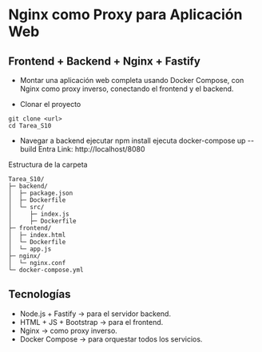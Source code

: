# Nginx como Proxy para Aplicación Web
## Frontend + Backend + Nginx + Fastify
* Montar una aplicación web completa usando Docker Compose, con Nginx como proxy inverso, conectando el frontend y el backend.

* Clonar el proyecto
```
git clone <url>
cd Tarea_S10
```

* Navegar a backend
  ejecutar
  npm install
  ejecuta
    docker-compose up --build
    Entra
Link: http://localhost/8080

Estructura de la carpeta
```
Tarea_S10/
├─ backend/
│  ├─ package.json
│  ├─ Dockerfile
│  └─ src/
│     ├─ index.js
│     ├─ Dockerfile
├─ frontend/
│  ├─ index.html
│  └─ Dockerfile
│  └─ app.js
├─ nginx/
│  └─ nginx.conf
└─ docker-compose.yml

```

## Tecnologías
* Node.js + Fastify → para el servidor backend.
* HTML + JS + Bootstrap → para el frontend.
* Nginx → como proxy inverso.
* Docker Compose → para orquestar todos los servicios.
